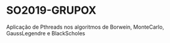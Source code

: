 # SO2019-GRUPOX
Aplicação de Pthreads nos algoritmos de Borwein, MonteCarlo, GaussLegendre e BlackScholes

